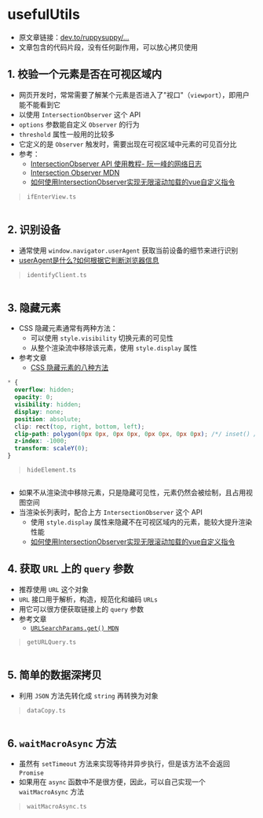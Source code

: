# usefulUtils

- 原文章链接：[dev.to/ruppysuppy/…](https://dev.to/ruppysuppy/6-killer-utility-functions-in-javascript-1j68)
- 文章包含的代码片段，没有任何副作用，可以放心拷贝使用

## 1. 校验一个元素是否在可视区域内

- 网页开发时，常常需要了解某个元素是否进入了"视口"（`viewport`），即用户能不能看到它
- 以使用 `IntersectionObserver` 这个 API
- `options` 参数能自定义 `Observer` 的行为
- `threshold` 属性一般用的比较多
- 它定义的是 `Observer` 触发时，需要出现在可视区域中元素的可见百分比
- 参考：
  - [IntersectionObserver API 使用教程- 阮一峰的网络日志](https://www.ruanyifeng.com/blog/2016/11/intersectionobserver_api.html)
  - [Intersection Observer MDN](https://developer.mozilla.org/zh-CN/docs/Web/API/IntersectionObserver)
  - [如何使用IntersectionObserver实现无限滚动加载的vue自定义指令](https://juejin.cn/post/7068075514748993550?utm_source=gold_browser_extension)

> `ifEnterView.ts`

```ts
```

## 2. 识别设备

- 通常使用 `window.navigator.userAgent` 获取当前设备的细节来进行识别
- [userAgent是什么?如何根据它判断浏览器信息](https://juejin.cn/post/7068080777195421709?utm_source=gold_browser_extension)

> `identifyClient.ts`

```ts
```

## 3. 隐藏元素

- CSS 隐藏元素通常有两种方法：
  - 可以使用 `style.visibility` 切换元素的可见性
  - 从整个渲染流中移除该元素，使用 `style.display` 属性
- 参考文章
  - [CSS 隐藏元素的八种方法](https://juejin.cn/post/6844903456545701901)

```css
* {
  overflow: hidden;
  opacity: 0;
  visibility: hidden;
  display: none;
  position: absolute;
  clip: rect(top, right, bottom, left);
  clip-path: polygon(0px 0px, 0px 0px, 0px 0px, 0px 0px); /*/ inset() / polygon();*/
  z-index: -1000;
  transform: scaleY(0);
}
```

> `hideElement.ts`

```ts
```

- 如果不从渲染流中移除元素，只是隐藏可见性，元素仍然会被绘制，且占用视图空间
- 当渲染长列表时，配合上方 `IntersectionObserver` 这个 API
  - 使用 `style.display` 属性来隐藏不在可视区域内的元素，能较大提升渲染性能
  - [如何使用IntersectionObserver实现无限滚动加载的vue自定义指令](https://juejin.cn/post/7068075514748993550?utm_source=gold_browser_extension)


## 4. 获取 `URL` 上的 `query` 参数

- 推荐使用 `URL` 这个对象
- `URL` 接口用于解析，构造，规范化和编码 `URLs`
- 用它可以很方便获取链接上的 `query` 参数
- 参考文章
  - [`URLSearchParams.get() MDN`](https://developer.mozilla.org/zh-CN/docs/Web/API/URLSearchParams/get)

> `getURLQuery.ts`

```ts
```

## 5. 简单的数据深拷贝

- 利用 `JSON` 方法先转化成 `string` 再转换为对象

> `dataCopy.ts`

```ts
```

## 6. `waitMacroAsync` 方法

- 虽然有 `setTimeout` 方法来实现等待并异步执行，但是该方法不会返回 `Promise`
- 如果用在 `async` 函数中不是很方便，因此，可以自己实现一个 `waitMacroAsync` 方法

> `waitMacroAsync.ts`

```ts
```
